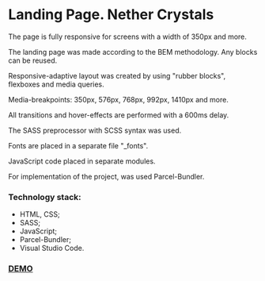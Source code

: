 # Landing Page. Nether Crystals #

The page is fully responsive for screens with a width of 350px and more.

The landing page was made according to the BEM methodology. Any blocks can be reused.

Responsive-adaptive layout was created by using "rubber blocks", flexboxes and media queries.

Media-breakpoints: 350px, 576px, 768px, 992px, 1410px and more.

All transitions and hover-effects are performed with a 600ms delay.

The SASS preprocessor with SCSS syntax was used.

Fonts are placed in a separate file "_fonts".

JavaScript code placed in separate modules.

For implementation of the project, was used Parcel-Bundler.

### Technology stack: ###

* HTML, CSS;
* SASS;
* JavaScript;
* Parcel-Bundler;
* Visual Studio Code.

### [DEMO](https://billizane.github.io/layout_nether_crystals/) ###

